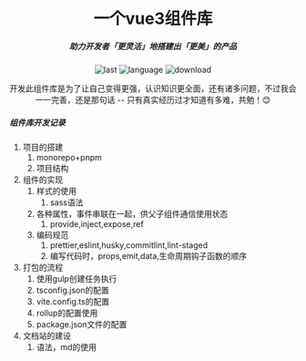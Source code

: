<h1 align="center">一个vue3组件库</h1>

<h5 align="center">助力开发者「更灵活」地搭建出「更美」的产品</h5>

<div align="center">

![last](https://img.shields.io/github/last-commit/jeff-jayden/open-design)
![language](https://img.shields.io/github/languages/top/jeff-jayden/open-design)
![download](https://img.shields.io/npm/dw/%40jeff-jayden%2Fopen-design)
</div>


<div align="center">开发此组件库是为了让自己变得更强，认识知识更全面，还有诸多问题，不过我会一一完善，还是那句话 -- 只有真实经历过才知道有多难，共勉！😊</div>





##### 组件库开发记录

1. 项目的搭建
   1. monorepo+pnpm
   2. 项目结构
2. 组件的实现
   1. 样式的使用
      1. sass语法
   2. 各种属性，事件串联在一起，供父子组件通信使用状态
      1. provide,inject,expose,ref
   3. 编码规范
      1. prettier,eslint,husky,commitlint,lint-staged
      2. 编写代码时，props,emit,data,生命周期钩子函数的顺序
3. 打包的流程
   1. 使用gulp创建任务执行
   2. tsconfig.json的配置
   3. vite.config.ts的配置
   4. rollup的配置使用
   5. package.json文件的配置
4. 文档站的建设
   1. 语法，md的使用
